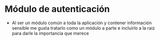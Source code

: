 
# Módulo de autenticación

- Al ser un módulo común a toda la aplicación y contener información sensible me gusta tratarlo como un módulo a parte e incluirlo a la raiz para darle la importancia que merece
